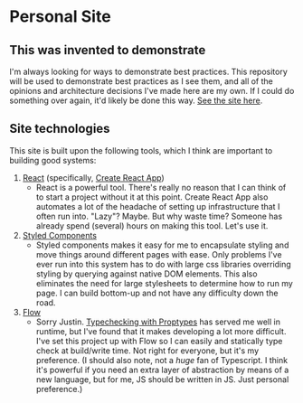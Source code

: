 # Personal Site

## This was invented to demonstrate
I'm always looking for ways to demonstrate best practices. This repository will be used to demonstrate best practices as I see them, and all of the opinions and architecture decisions I've made here are my own. If I could do something over again, it'd likely be done this way. [See the site here](https://thessler27.github.io/).

## Site technologies
This site is built upon the following tools, which I think are important to building good systems:
1. [React](https://reactjs.org/) (specifically, [Create React App](https://github.com/facebook/create-react-app))
	* React is a powerful tool. There's really no reason that I can think of to start a project without it at this point. Create React App also automates a lot of the headache of setting up infrastructure that I often run into. "Lazy"? Maybe. But why waste time? Someone has already spend (several) hours on making this tool. Let's use it.
2. [Styled Components](https://styled-components.com/)
	* Styled components makes it easy for me to encapsulate styling and move things around different pages with ease. Only problems I've ever run into this system has to do with large css libraries overriding styling by querying against native DOM elements. This also eliminates the need for large stylesheets to determine how to run my page. I can build bottom-up and not have any difficulty down the road.
3. [Flow](https://flow.org/en/)
	* Sorry Justin. [Typechecking with Proptypes](https://reactjs.org/docs/typechecking-with-proptypes.html) has served me well in runtime, but I've found that it makes developing a lot more difficult. I've set this project up with Flow so I can easily and statically type check at build/write time. Not right for everyone, but it's my preference. (I should also note, not a _huge_ fan of Typescript. I think it's powerful if you need an extra layer of abstraction by means of a new language, but for me, JS should be written in JS. Just personal preference.)
